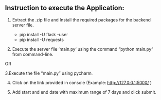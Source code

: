 ## Instruction to execute the Application:

1.	Extract the .zip file and Install the required packages for the backend server file.
	-	pip install -U flask –user
	-	pip install -U requests
	
2.	Execute the server file ‘main.py’ using the command “python main.py” from command-line. 

OR

3.Execute the file “main.py” using pycharm.

4. Click on the link provided in console (Example: http://127.0.0.1:5000/ )

5. Add start and end date with maximum range of 7 days and click submit.  
